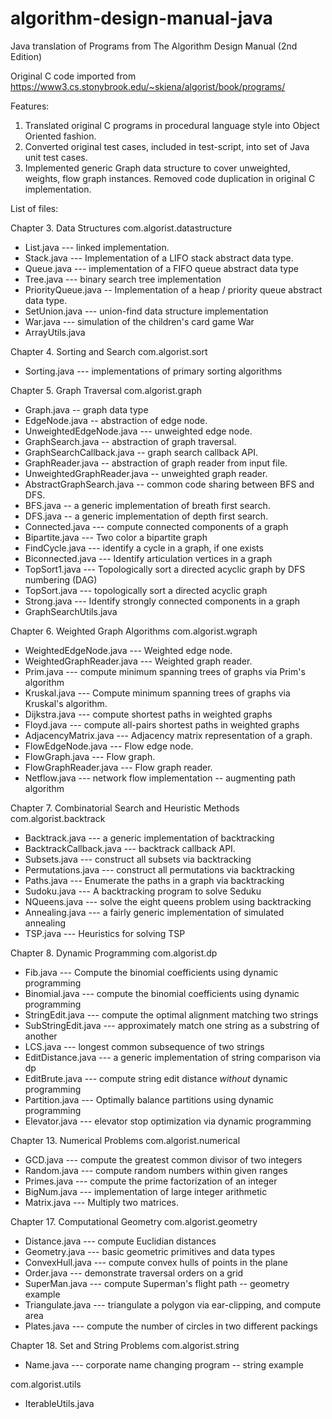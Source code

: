 # algorithm-design-manual-java
Java translation of Programs from The Algorithm Design Manual (2nd Edition)

Original C code imported from https://www3.cs.stonybrook.edu/~skiena/algorist/book/programs/

Features:
1. Translated original C programs in procedural language style into Object Oriented fashion.
2. Converted original test cases, included in test-script, into set of Java unit test cases.
3. Implemented generic Graph data structure to cover unweighted, weights, flow graph instances. Removed code duplication in original C implementation.

List of files:
 
Chapter 3. Data Structures
com.algorist.datastructure
- List.java --- linked implementation.
- Stack.java --- Implementation of a LIFO stack abstract data type.
- Queue.java --- implementation of a FIFO queue abstract data type
- Tree.java --- binary search tree implementation
- PriorityQueue.java -- Implementation of a heap / priority queue abstract data type.
- SetUnion.java --- union-find data structure implementation
- War.java --- simulation of the children's card game War
- ArrayUtils.java


Chapter 4. Sorting and Search
com.algorist.sort
- Sorting.java --- implementations of primary sorting algorithms

Chapter 5. Graph Traversal
com.algorist.graph
- Graph.java -- graph data type
- EdgeNode.java -- abstraction of edge node.
- UnweightedEdgeNode.java --- unweighted edge node.
- GraphSearch.java -- abstraction of graph traversal.
- GraphSearchCallback.java -- graph search callback API.
- GraphReader.java -- abstraction of graph reader from input file.
- UnweightedGraphReader.java -- unweighted graph reader.
- AbstractGraphSearch.java -- common code sharing between BFS and DFS. 
- BFS.java -- a generic implementation of breath first search.
- DFS.java -- a generic implementation of depth first search.
- Connected.java --- compute connected components of a graph
- Bipartite.java --- Two color a bipartite graph
- FindCycle.java --- identify a cycle in a graph, if one exists
- Biconnected.java --- Identify articulation vertices in a graph
- TopSort1.java --- Topologically sort a directed acyclic graph by DFS numbering (DAG)
- TopSort.java --- topologically sort a directed acyclic graph
- Strong.java --- Identify strongly connected components in a graph
- GraphSearchUtils.java

Chapter 6. Weighted Graph Algorithms
com.algorist.wgraph
- WeightedEdgeNode.java --- Weighted edge node.
- WeightedGraphReader.java --- Weighted graph reader.
- Prim.java --- compute minimum spanning trees of graphs via Prim's algorithm
- Kruskal.java --- Compute minimum spanning trees of graphs via Kruskal's algorithm.
- Dijkstra.java --- compute shortest paths in weighted graphs
- Floyd.java --- compute all-pairs shortest paths in weighted graphs
- AdjacencyMatrix.java --- Adjacency matrix representation of a graph.
- FlowEdgeNode.java --- Flow edge node.
- FlowGraph.java --- Flow graph.
- FlowGraphReader.java --- Flow graph reader.
- Netflow.java --- network flow implementation -- augmenting path algorithm

Chapter 7. Combinatorial Search and Heuristic Methods
com.algorist.backtrack
- Backtrack.java --- a generic implementation of backtracking
- BacktrackCallback.java --- backtrack callback API.
- Subsets.java --- construct all subsets via backtracking
- Permutations.java --- construct all permutations via backtracking
- Paths.java --- Enumerate the paths in a graph via backtracking
- Sudoku.java --- A backtracking program to solve Seduku
- NQueens.java --- solve the eight queens problem using backtracking
- Annealing.java --- a fairly generic implementation of simulated annealing
- TSP.java --- Heuristics for solving TSP

Chapter 8. Dynamic Programming
com.algorist.dp
- Fib.java --- Compute the binomial coefficients using dynamic programming
- Binomial.java --- compute the binomial coefficients using dynamic programming
- StringEdit.java --- compute the optimal alignment matching two strings
- SubStringEdit.java --- approximately match one string as a substring of another
- LCS.java --- longest common subsequence of two strings
- EditDistance.java --- a generic implementation of string comparison via dp
- EditBrute.java --- compute string edit distance *without* dynamic programming
- Partition.java --- Optimally balance partitions using dynamic programming
- Elevator.java --- elevator stop optimization via dynamic programming

Chapter 13. Numerical Problems
com.algorist.numerical
- GCD.java --- compute the greatest common divisor of two integers
- Random.java --- compute random numbers within given ranges
- Primes.java --- compute the prime factorization of an integer
- BigNum.java --- implementation of large integer arithmetic
- Matrix.java --- Multiply two matrices.

Chapter 17. Computational Geometry
com.algorist.geometry
- Distance.java --- compute Euclidian distances
- Geometry.java --- basic geometric primitives and data types
- ConvexHull.java --- compute convex hulls of points in the plane
- Order.java --- demonstrate traversal orders on a grid
- SuperMan.java --- compute Superman's flight path -- geometry example
- Triangulate.java --- triangulate a polygon via ear-clipping, and compute area
- Plates.java --- compute the number of circles in two different packings


Chapter 18. Set and String Problems
com.algorist.string
- Name.java --- corporate name changing program -- string example

com.algorist.utils
- IterableUtils.java
